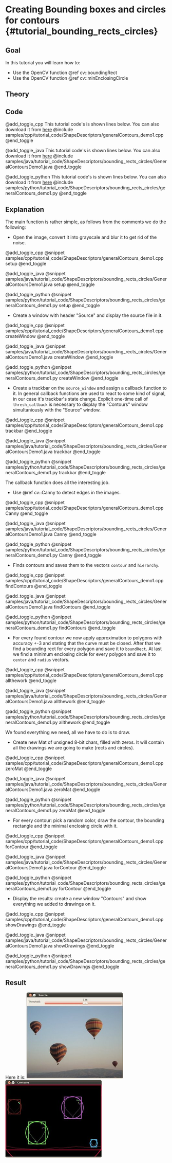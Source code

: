Creating Bounding boxes and circles for contours {#tutorial_bounding_rects_circles}
================================================

Goal
----

In this tutorial you will learn how to:

-   Use the OpenCV function @ref cv::boundingRect
-   Use the OpenCV function @ref cv::minEnclosingCircle

Theory
------

Code
----

@add_toggle_cpp
This tutorial code's is shown lines below. You can also download it from
[here](https://github.com/opencv/opencv/tree/master/samples/cpp/tutorial_code/ShapeDescriptors/generalContours_demo1.cpp)
@include samples/cpp/tutorial_code/ShapeDescriptors/generalContours_demo1.cpp
@end_toggle

@add_toggle_java
This tutorial code's is shown lines below. You can also download it from
[here](https://github.com/opencv/opencv/tree/master/samples/java/tutorial_code/ShapeDescriptors/bounding_rects_circles/GeneralContoursDemo1.java)
@include samples/java/tutorial_code/ShapeDescriptors/bounding_rects_circles/GeneralContoursDemo1.java
@end_toggle

@add_toggle_python
This tutorial code's is shown lines below. You can also download it from
[here](https://github.com/opencv/opencv/tree/master/samples/python/tutorial_code/ShapeDescriptors/bounding_rects_circles/generalContours_demo1.py)
@include samples/python/tutorial_code/ShapeDescriptors/bounding_rects_circles/generalContours_demo1.py
@end_toggle

Explanation
-----------

The main function is rather simple, as follows from the comments we do the following:
-   Open the image, convert it into grayscale and blur it to get rid of the noise.

@add_toggle_cpp
@snippet samples/cpp/tutorial_code/ShapeDescriptors/generalContours_demo1.cpp setup
@end_toggle

@add_toggle_java
@snippet samples/java/tutorial_code/ShapeDescriptors/bounding_rects_circles/GeneralContoursDemo1.java setup
@end_toggle

@add_toggle_python
@snippet samples/python/tutorial_code/ShapeDescriptors/bounding_rects_circles/generalContours_demo1.py setup
@end_toggle

-  Create a window with header "Source" and display the source file in it.

@add_toggle_cpp
@snippet samples/cpp/tutorial_code/ShapeDescriptors/generalContours_demo1.cpp createWindow
@end_toggle

@add_toggle_java
@snippet samples/java/tutorial_code/ShapeDescriptors/bounding_rects_circles/GeneralContoursDemo1.java createWindow
@end_toggle

@add_toggle_python
@snippet samples/python/tutorial_code/ShapeDescriptors/bounding_rects_circles/generalContours_demo1.py createWindow
@end_toggle

-  Create a trackbar on the `source_window` and assign a callback function to it.
   In general callback functions are used to react to some kind of signal, in our
   case it's trackbar's state change.
   Explicit one-time call of `thresh_callback` is necessary to display
   the "Contours" window simultaniously with the "Source" window.

@add_toggle_cpp
@snippet samples/cpp/tutorial_code/ShapeDescriptors/generalContours_demo1.cpp trackbar
@end_toggle

@add_toggle_java
@snippet samples/java/tutorial_code/ShapeDescriptors/bounding_rects_circles/GeneralContoursDemo1.java trackbar
@end_toggle

@add_toggle_python
@snippet samples/python/tutorial_code/ShapeDescriptors/bounding_rects_circles/generalContours_demo1.py trackbar
@end_toggle

The callback function does all the interesting job.

-  Use @ref cv::Canny to detect edges in the images.

@add_toggle_cpp
@snippet samples/cpp/tutorial_code/ShapeDescriptors/generalContours_demo1.cpp Canny
@end_toggle

@add_toggle_java
@snippet samples/java/tutorial_code/ShapeDescriptors/bounding_rects_circles/GeneralContoursDemo1.java Canny
@end_toggle

@add_toggle_python
@snippet samples/python/tutorial_code/ShapeDescriptors/bounding_rects_circles/generalContours_demo1.py Canny
@end_toggle

-  Finds contours and saves them to the vectors `contour` and `hierarchy`.

@add_toggle_cpp
@snippet samples/cpp/tutorial_code/ShapeDescriptors/generalContours_demo1.cpp findContours
@end_toggle

@add_toggle_java
@snippet samples/java/tutorial_code/ShapeDescriptors/bounding_rects_circles/GeneralContoursDemo1.java findContours
@end_toggle

@add_toggle_python
@snippet samples/python/tutorial_code/ShapeDescriptors/bounding_rects_circles/generalContours_demo1.py findContours
@end_toggle

-  For every found contour we now apply approximation to polygons
   with accuracy +-3 and stating that the curve must be closed.
   After that we find a bounding rect for every polygon and save it to `boundRect`.
   At last we find a minimum enclosing circle for every polygon and
   save it to `center` and `radius` vectors.

@add_toggle_cpp
@snippet samples/cpp/tutorial_code/ShapeDescriptors/generalContours_demo1.cpp allthework
@end_toggle

@add_toggle_java
@snippet samples/java/tutorial_code/ShapeDescriptors/bounding_rects_circles/GeneralContoursDemo1.java allthework
@end_toggle

@add_toggle_python
@snippet samples/python/tutorial_code/ShapeDescriptors/bounding_rects_circles/generalContours_demo1.py allthework
@end_toggle

We found everything we need, all we have to do is to draw.

-  Create new Mat of unsigned 8-bit chars, filled with zeros.
   It will contain all the drawings we are going to make (rects and circles).

@add_toggle_cpp
@snippet samples/cpp/tutorial_code/ShapeDescriptors/generalContours_demo1.cpp zeroMat
@end_toggle

@add_toggle_java
@snippet samples/java/tutorial_code/ShapeDescriptors/bounding_rects_circles/GeneralContoursDemo1.java zeroMat
@end_toggle

@add_toggle_python
@snippet samples/python/tutorial_code/ShapeDescriptors/bounding_rects_circles/generalContours_demo1.py zeroMat
@end_toggle

-  For every contour: pick a random color, draw the contour, the bounding rectangle and
   the minimal enclosing circle with it.

@add_toggle_cpp
@snippet samples/cpp/tutorial_code/ShapeDescriptors/generalContours_demo1.cpp forContour
@end_toggle

@add_toggle_java
@snippet samples/java/tutorial_code/ShapeDescriptors/bounding_rects_circles/GeneralContoursDemo1.java forContour
@end_toggle

@add_toggle_python
@snippet samples/python/tutorial_code/ShapeDescriptors/bounding_rects_circles/generalContours_demo1.py forContour
@end_toggle

-  Display the results: create a new window "Contours" and show everything we added to drawings on it.

@add_toggle_cpp
@snippet samples/cpp/tutorial_code/ShapeDescriptors/generalContours_demo1.cpp showDrawings
@end_toggle

@add_toggle_java
@snippet samples/java/tutorial_code/ShapeDescriptors/bounding_rects_circles/GeneralContoursDemo1.java showDrawings
@end_toggle

@add_toggle_python
@snippet samples/python/tutorial_code/ShapeDescriptors/bounding_rects_circles/generalContours_demo1.py showDrawings
@end_toggle

Result
------

Here it is:
![](images/Bounding_Rects_Circles_Source_Image.jpg)
![](images/Bounding_Rects_Circles_Result.jpg)
